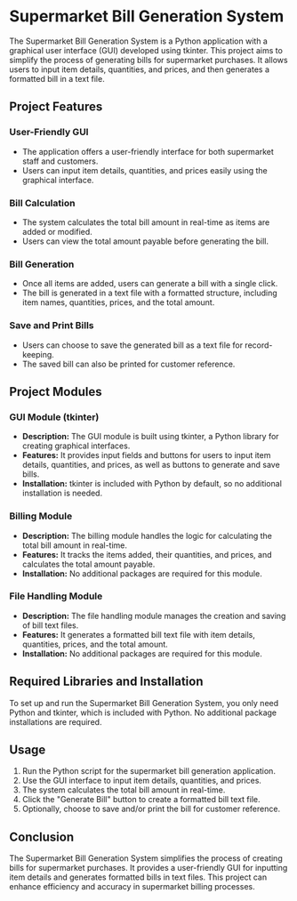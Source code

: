 # Supermarket Bill Generation System

The Supermarket Bill Generation System is a Python application with a graphical user interface (GUI) developed using tkinter. This project aims to simplify the process of generating bills for supermarket purchases. It allows users to input item details, quantities, and prices, and then generates a formatted bill in a text file.

## Project Features

### User-Friendly GUI

- The application offers a user-friendly interface for both supermarket staff and customers.
- Users can input item details, quantities, and prices easily using the graphical interface.

### Bill Calculation

- The system calculates the total bill amount in real-time as items are added or modified.
- Users can view the total amount payable before generating the bill.

### Bill Generation

- Once all items are added, users can generate a bill with a single click.
- The bill is generated in a text file with a formatted structure, including item names, quantities, prices, and the total amount.

### Save and Print Bills

- Users can choose to save the generated bill as a text file for record-keeping.
- The saved bill can also be printed for customer reference.

## Project Modules

### GUI Module (tkinter)

- **Description:** The GUI module is built using tkinter, a Python library for creating graphical interfaces.
- **Features:** It provides input fields and buttons for users to input item details, quantities, and prices, as well as buttons to generate and save bills.
- **Installation:** tkinter is included with Python by default, so no additional installation is needed.

### Billing Module

- **Description:** The billing module handles the logic for calculating the total bill amount in real-time.
- **Features:** It tracks the items added, their quantities, and prices, and calculates the total amount payable.
- **Installation:** No additional packages are required for this module.

### File Handling Module

- **Description:** The file handling module manages the creation and saving of bill text files.
- **Features:** It generates a formatted bill text file with item details, quantities, prices, and the total amount.
- **Installation:** No additional packages are required for this module.

## Required Libraries and Installation

To set up and run the Supermarket Bill Generation System, you only need Python and tkinter, which is included with Python. No additional package installations are required.

## Usage

1. Run the Python script for the supermarket bill generation application.
2. Use the GUI interface to input item details, quantities, and prices.
3. The system calculates the total bill amount in real-time.
4. Click the "Generate Bill" button to create a formatted bill text file.
5. Optionally, choose to save and/or print the bill for customer reference.

## Conclusion

The Supermarket Bill Generation System simplifies the process of creating bills for supermarket purchases. It provides a user-friendly GUI for inputting item details and generates formatted bills in text files. This project can enhance efficiency and accuracy in supermarket billing processes.
